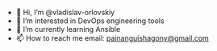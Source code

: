 - 👋 Hi, I’m @vladislav-orlovskiy
- 👀 I’m interested in DevOps engineering tools
- 🌱 I’m currently learning Ansible
- 📫 How to reach me email: painanguishagony@gmail.com

<!---
vladislav-orlovskiy/vladislav-orlovskiy is a ✨ special ✨ repository because its `README.md` (this file) appears on your GitHub profile.
You can click the Preview link to take a look at your changes.
--->
